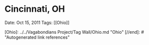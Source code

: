 # Cincinnati, OH

Date: Oct 15, 2011
Tags: [[Ohio]]

[//begin]: # "Autogenerated link references for markdown compatibility"
[Ohio]: ../../Vagabondians Project/Tag Wall/Ohio.md "Ohio"
[//end]: # "Autogenerated link references"